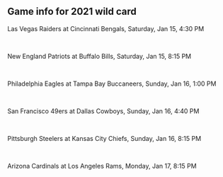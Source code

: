 ## Game info for 2021 wild card
Las Vegas Raiders at Cincinnati Bengals, Saturday, Jan 15, 4:30 PM


<br/>

New England Patriots at Buffalo Bills, Saturday, Jan 15, 8:15 PM


<br/>

Philadelphia Eagles at Tampa Bay Buccaneers, Sunday, Jan 16, 1:00 PM


<br/>

San Francisco 49ers at Dallas Cowboys, Sunday, Jan 16, 4:40 PM


<br/>

Pittsburgh Steelers at Kansas City Chiefs, Sunday, Jan 16, 8:15 PM


<br/>

Arizona Cardinals at Los Angeles Rams, Monday, Jan 17, 8:15 PM

